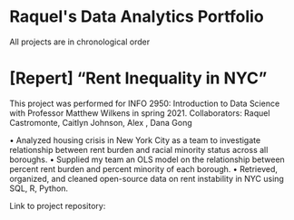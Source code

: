 # Raquel's Data Analytics Portfolio
All projects are in chronological order

# [Repert] “Rent Inequality in NYC”
This project was performed for INFO 2950: Introduction to Data Science with Professor Matthew Wilkens in spring 2021.
Collaborators: Raquel Castromonte, Caitlyn Johnson, Alex , Dana Gong

•	Analyzed housing crisis in New York City as a team to investigate relationship between rent burden and racial minority status across all boroughs.
•	Supplied my team an OLS model on the relationship between percent rent burden and percent minority of each borough.
•	Retrieved, organized, and cleaned open-source data on rent instability in NYC using SQL, R, Python.

Link to project repository: 
